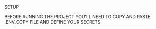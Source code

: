SETUP

BEFORE RUNNING THE PROJECT YOU'LL NEED TO COPY AND PASTE .ENV_COPY FILE AND DEFINE YOUR SECRETS